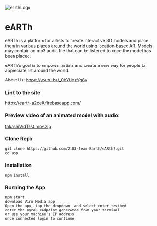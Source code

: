 ![earthLogo](https://user-images.githubusercontent.com/74827423/119892884-ae4f2c80-bf08-11eb-8ee9-4f25f85f0e41.png)

# eARTh 

eARTh is a platform for artists to create interactive 3D models and place them in various places around the world using location-based AR. Models may contain an mp3 audio file that can be listened to once the model has been placed.

eARTh’s goal is to empower artists and create a new way for people to appreciate art around the world.

About Us: https://youtu.be/_0bYUqzYg6o

### Link to the site

https://earth-a2ce0.firebaseapp.com/

### Preview video of an animated model with audio:

[takashiVidTest.mov.zip](https://github.com/2103-team-Earth/eARth2/files/6540655/takashiVidTest.mov.zip)

### Clone Repo

```
git clone https://github.com/2103-team-Earth/eARth2.git
cd app
```

### Installation

```
npm install
```

### Running the App

```
npm start
download Viro Media app
Open the app, tap the dropdown, and select enter testbed
enter the ngrok endpoint generated from your terminal
or use your machine's IP address
once connected login to continue
```
